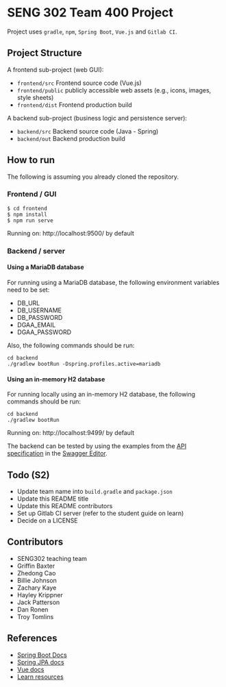 # SENG 302 Team 400 Project

Project uses `gradle`, `npm`, `Spring Boot`, `Vue.js` and `Gitlab CI`.

## Project Structure

A frontend sub-project (web GUI):

- `frontend/src` Frontend source code (Vue.js)
- `frontend/public` publicly accessible web assets (e.g., icons, images, style sheets)
- `frontend/dist` Frontend production build

A backend sub-project (business logic and persistence server):

- `backend/src` Backend source code (Java - Spring)
- `backend/out` Backend production build

## How to run

The following is assuming you already cloned the repository.

### Frontend / GUI

    $ cd frontend
    $ npm install
    $ npm run serve

Running on: http://localhost:9500/ by default

### Backend / server

#### Using a MariaDB database

For running using a MariaDB database, the following environment variables need to be set:
* DB_URL
* DB_USERNAME
* DB_PASSWORD
* DGAA_EMAIL
* DGAA_PASSWORD

Also, the following commands should be run:

    cd backend
    ./gradlew bootRun -Dspring.profiles.active=mariadb

#### Using an in-memory H2 database

For running locally using an in-memory H2 database, the following commands should be run:

    cd backend
    ./gradlew bootRun

Running on: http://localhost:9499/ by default

The backend can be tested by using the examples from the [API specification](https://eng-git.canterbury.ac.nz/seng302-2021/seng302-api-spec-2021) in the [Swagger Editor](https://editor.swagger.io/).

## Todo (S2)

- Update team name into `build.gradle` and `package.json`
- Update this README title
- Update this README contributors
- Set up Gitlab CI server (refer to the student guide on learn)
- Decide on a LICENSE

## Contributors

- SENG302 teaching team
- Griffin Baxter
- Zhedong Cao
- Billie Johnson
- Zachary Kaye
- Hayley Krippner
- Jack Patterson
- Dan Ronen
- Troy Tomlins

## References

- [Spring Boot Docs](https://docs.spring.io/spring-boot/docs/current/reference/htmlsingle/)
- [Spring JPA docs](https://docs.spring.io/spring-data/jpa/docs/current/reference/html/)
- [Vue docs](https://vuejs.org/v2/guide/)
- [Learn resources](https://learn.canterbury.ac.nz/course/view.php?id=10577&section=11)
